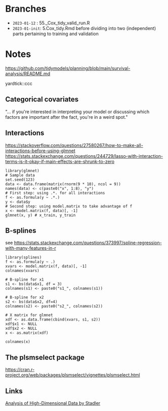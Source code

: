 # Branches

* `2023-01-12`  :  55._Cox_tidy_valid_run.R
* `2023-01-init`:  5.Cox_tidy.Rmd before dividing into two (independent) parts pertaining to training and validation 

# Notes 

https://github.com/tidymodels/planning/blob/main/survival-analysis/README.md

yardtick::ccc

## Categorical covariates
 
 "... if you're interested in interpreting your model or discussing which factors are important after the fact, 
 you're in a weird spot."

## Interactions

https://stackoverflow.com/questions/27580267/how-to-make-all-interactions-before-using-glmnet
https://stats.stackexchange.com/questions/244729/lasso-with-interaction-terms-is-it-okay-if-main-effects-are-shrunk-to-zero


```
library(glmnet)
# Sample data
set.seed(123)
data <- data.frame(matrix(rnorm(9 * 10), ncol = 9))
names(data) <- c(paste0("x", 1:8), "y")
# First step: using .*. for all interactions
f <- as.formula(y ~ .*.)
y <- data$y
# Second step: using model.matrix to take advantage of f
x <- model.matrix(f, data)[, -1]
glmnet(x, y) # x_train, y_train
```

## B-splines

see https://stats.stackexchange.com/questions/373997/spline-regression-with-many-features-in-r

```
library(splines)
f <- as.formula(y ~ .)
xvars <- model.matrix(f, data)[, -1]
colnames(xvars)

# B-spline for x1 
s1 <- bs(data$x1, df = 3)
colnames(s1) <- paste0("s1_", colnames(s1))

# B-spline for x2
s2 <- bs(data$x2, df=4)
colnames(s2) <- paste0("s2_", colnames(s2))

# X matrix for glmnet
xdf <- as.data.frame(cbind(xvars, s1, s2))
xdf$x1 <- NULL  
xdf$x2 <- NULL
x <- as.matrix(xdf)

colnames(x)
```



## The plsmselect package

https://cran.r-project.org/web/packages/plsmselect/vignettes/plsmselect.html

## Links

[Analysis of High-Dimensional Data by Stadler](https://bookdown.org/staedler_n/highdimstats/)
